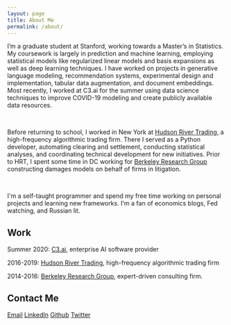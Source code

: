 ```yaml
---
layout: page
title: About Me
permalink: /about/
---
```


I’m a graduate student at Stanford, working towards a Master’s in Statistics. My coursework is largely in prediction and machine learning, employing statistical models like regularized linear models and basis expansions as well as deep learning techniques. I have worked on projects in generative language modeling, recommendation systems, experimental design and implementation, tabular data augmentation, and document embeddings. Most recently, I worked at C3.ai for the summer using data science techniques to improve COVID-19 modeling and create publicly available data resources.

&nbsp;

Before returning to school, I worked in New York at [Hudson River Trading](https://www.hudson-trading.com), a high-frequency algorithmic trading firm. There I served as a Python developer, automating clearing and settlement, conducting statistical analyses, and coordinating technical development for new initiatives. Prior to HRT, I spent some time in DC working for [Berkeley Research Group](https://www.thinkbrg.com) constructing damages models on behalf of firms in litigation.

&nbsp;

I'm a self-taught programmer and spend my free time working on personal projects and learning new frameworks. I'm a fan of economics blogs, Fed watching, and Russian lit.

## Work

Summer 2020: [C3.ai](https://c3.ai), enterprise AI software provider

2016-2019: [Hudson River Trading](https://www.hudson-trading.com), high-frequency algorithmic trading firm

2014-2016: [Berkeley Research Group](https://www.thinkbrg.com), expert-driven consulting firm.



## Contact Me
[Email](mailto:spencer.braun@gmail.com)
[LinkedIn](https://www.linkedin.com/in/spencerfbraun/)
[Github](https://github.com/spencerbraun)
[Twitter](https://twitter.com/spencerfbraun)
